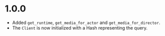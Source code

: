 # 1.0.0
- Added ```get_runtime```, ```get_media_for_actor``` and ```get_media_for_director```.
- The ```Client``` is now initialized with a Hash representing the query.
